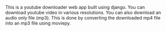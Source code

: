 
This is a youtube downloader web app built using django. You can download youtube video in various resolutions. 
You can also download an audio only file (mp3). This is done by converting the downloaded mp4 file into an mp3 file using moviepy. 
